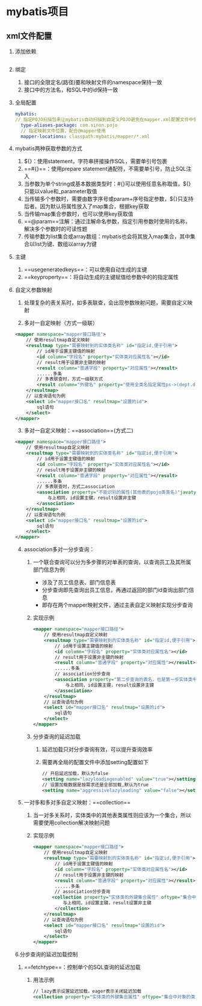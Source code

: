 # mybatis项目

## xml文件配置

1. 添加依赖

   ```
   
   ```

2. 绑定

   1. 接口的全限定名(路径)要和映射文件的namespace保持一致
   2. 接口中的方法名，和SQL中的id保持一致

3. 全局配置

   ```yaml
   mybatis:
   // 指定POJO扫描包来让mybatis自动扫描到自定义POJO避免在mapper.xml配置文件中使用全类名指定参数
     type-aliases-package: com.sinon.pojo
     // 指定映射文件位置，配合@mapper使用
     mapper-locations: classpath:mybatis/mapper/*.xml
   ```

4. mybatis两种获取参数的方式

   1. ${}：使用statement，字符串拼接操作SQL，需要单引号包裹
   2. ==#{}==：使用prepare statement通配符，不需要单引号，防止SQL注入
   3. 当参数为单个string或基本数据类型时：#{}可以使用任意名称取值，${}只能以value和\_parameter取值
   4. 当传输多个参数时，需要由数字序号或param+序号指定参数，${}只支持后者。因为默认将属性放入了map集合，根据key获取
   5. 当传输map集合参数时，也可以使用key获取值
   6. ==@param==注解：通过注解命名参数，指定引用参数时使用的名称，解决多个参数时的可读性题
   7. 传输参数为list集合或array数组：mybatis也会将其放入map集合，其中集合以list为键、数组以array为键

5. 主键

   1. ==usegeneratedkeys==：可以使用自动生成的主键
   2. ==keyproperty==：将自动生成的主键赋值给参数中的的指定属性

6. 自定义参数映射

   1. 处理复杂的表关系时，如多表联查，会出现参数映射问题，需要自定义映射

   2. 多对一自定映射（方式一级联）

   ```xml
   <mapper namespace="mapper接口路径">
       // 使用resultmap自定义映射
       <resultmap type="需要映射到的实体类名称" id="指定id,便于引用">
           // id用于设置主键值的映射
           <id column="字段名" property="实体类对应属性名"></id>
           // result用于设置非主键的映射
           <result column="普通字段" property="对应属性"></result>
           ......多条
           // 多表联查时，方式一级联方式
           <result column="外键名" property="使用全类名指定属性ps->(dept.did)"></result>
       </resultmap>
       // 以查询语句为例
       <select id="mapper接口名" resultmap="设置的id">
           sql语句
       </select>
   </mapper>
   ```

   3. 多对一自定义映射：==association==(方式二)

   ```xml
   <mapper namespace="mapper接口路径">
       // 使用resultmap自定义映射
       <resultmap type="需要映射到的实体类名称" id="指定id,便于引用">
           // id用于设置主键值的映射
           <id column="字段名" property="实体类对应属性名"></id>
           // result用于设置非主键的映射
           <result column="普通字段" property="对应属性"></result>
           ......多条
           // 多表联查时，方式二association
           <association property="不能识别的属性(其他表的pojo类类名)"javatype="pojo类类型">
               与上相同，id设置主键，result设置非主键
           </association>
       </resultmap>
       // 以查询语句为例
       <select id="mapper接口名" resultmap="设置的id">
           sql语句
       </select>
   </mapper>
   ```

   4. association多对一分步查询：

      1. 一个联合查询可以分为多步骤的对单表的查询，以查询员工及其所属部门信息为例

         * 涉及了员工信息表、部门信息表
         * 分步查询即先查询出员工信息，再通过返回的部门id查询出部门信息
         * 即存在两个mapper映射文件，通过主表自定义映射实现分步查询

      2. 实现示例

         ```xml
         <mapper namespace="mapper接口路径">
             // 使用resultmap自定义映射
             <resultmap type="需要映射到的实体类名称" id="指定id,便于引用">
                 // id用于设置主键值的映射
                 <id column="字段名" property="实体类对应属性名"></id>
                 // result用于设置非主键的映射
                 <result column="普通字段" property="对应属性"></result>
                 ......多条
                 // association分步查询
                 <association property="第二步查询的表名，也是第一步实体类中的对象属性" select="第一步查询的接口全限定类名称" column="第二步查询需要用到的结果">
                     与上相同，id设置主键，result设置非主键
                 </association>
             </resultmap>
             // 以查询语句为例
             <select id="mapper接口名" resultmap="设置的id">
                 sql语句
             </select>
         </mapper>
         ```

      3. 分步查询的延迟加载

         1. 延迟加载只对分步查询有效，可以提升查询效率

         2. 需要再全局的配置文件中添加setting配置如下

            ```xml
            // 开启延迟加载，默认为false
            <setting name="lazyloadingenabled" value="true"></setting>
            // 设置加载数据是按需求还是全部加载,默认为true
            <setting name="aggressivelazyloading" value="false"></setting>
            ```

   5. 一对多和多对多自定义映射：==collection==

      1. 当一对多关系时，实体类中的其他表类属性则应该为一个集合，所以需要使用collection解决映射问题

      2. 实现示例

         ```xml
         <mapper namespace="mapper接口路径">
             // 使用resultmap自定义映射
             <resultmap type="需要映射到的实体类名称" id="指定id,便于引用">
                 // id用于设置主键值的映射
                 <id column="字段名" property="实体类对应属性名"></id>
                 // result用于设置非主键的映射
                 <result column="普通字段" property="对应属性"></result>
                 ......多条
                 // association分步查询
                <collection property="实体类的外键集合属性" oftype="集合中对象的类型">
                    与上相同，id设置主键，result设置非主键
                 </collection>
             </resultmap>
             // 以查询语句为例
             <select id="mapper接口名" resultmap="设置的id">
                 sql语句
             </select>
         </mapper>
         ```

         

   6.分步查询的延迟加载控制

   1. ==fetchtype==：控制单个的SQL查询的延迟加载

      1. 用法示例

         ```xml
         // lazy表示设置延迟加载，eager表示关闭延迟加载
         <collection property="实体类的外键集合属性" oftype="集合中对象的类型" fetchtype="lazy|eager"></collection>
         ```

         

